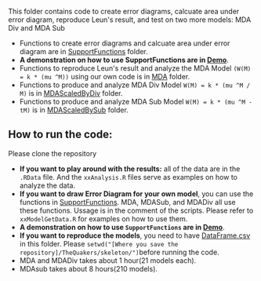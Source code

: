 This folder contains code to create error diagrams, calcuate area under error diagram, reproduce Leun's result, and test on two more models: MDA Div and MDA Sub
* Functions to create error diagrams and calcuate area under error diagram are in [SupportFunctions](./SupportFunctions) folder.
* **A demonstration on how to use SupportFunctions are in [Demo](./Demo)**.
* Functions to reproduce Leun's result and analyze the MDA Model `(W(M) = k * (mu ^M))` using our own code is in [MDA](./MDA) folder.
* Functions to produce and analyze MDA Div Model `W(M) = k * (mu ^M / M)` is in [MDAScaledByDiv](./MDAScaledByDiv) folder.  
* Functions to produce and analyze MDA Sub Model `W(M) = k * (mu ^M - tM)` is in [MDAScaledBySub](./MDAScaledBySub) folder.


How to run the code:
--------------------
Please clone the repository
* **If you want to play around with the results:** all of the data are in the `.RData` file. And the `xxAnalysis.R` files serve as examples on how to analyze the data. 
* **If you want to draw Error Diagram for your own model**, you can use the functions in [SupportFunctions](./SupportFunctions). MDA, MDASub, and MDADiv all use these functions. Ussage is in the comment of the scripts. Please refer to `xxModelGetData.R` for examples on how to use them.
* **A demonstration on how to use `SupportFunctions` are in [Demo](./Demo)**.
* **If you want to reproduce the models**, you need to have [DataFrame.csv](https://www.dropbox.com/s/tzx4qqxhh9u9iz2/DataFrame.csv) in this folder. Please `setwd("[Where you save the repository]/TheQuakers/skeleton/")`before running the code.
* MDA and MDADiv takes about 1 hour(21 models each). 
* MDAsub takes about 8 hours(210 models).  

